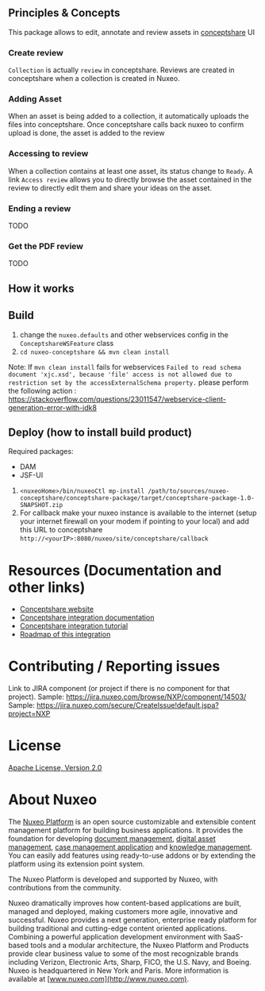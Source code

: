 ## Principles & Concepts

This package allows to edit, annotate and review assets in [conceptshare](https://www.conceptshare.com/) UI
### Create review
`Collection` is actually `review` in conceptshare.
Reviews are created in conceptshare when a collection is created in Nuxeo.

### Adding Asset
When an asset is being added to a collection, it automatically uploads the files into conceptshare. Once conceptshare calls back nuxeo to confirm upload is done, the asset is added to the review

### Accessing to review
When a collection contains at least one asset, its status change to `Ready`. A link `Access review` allows you to directly browse the asset contained in the review to directly edit them and share your ideas on the asset.

### Ending a review
TODO

### Get the PDF review
TODO

## How it works

## Build
1. change the `nuxeo.defaults` and other webservices config in the `ConceptshareWSFeature` class
2. `cd nuxeo-conceptshare && mvn clean install`

Note: If `mvn clean install` fails for webservices `Failed to read schema document 'xjc.xsd', because 'file' access is not allowed due to restriction set by the accessExternalSchema property.` please perform the following action : https://stackoverflow.com/questions/23011547/webservice-client-generation-error-with-jdk8


## Deploy (how to install build product)

Required packages:

- DAM
- JSF-UI


1. `<nuxeoHome>/bin/nuxeoCtl mp-install /path/to/sources/nuxeo-conceptshare/conceptshare-package/target/conceptshare-package-1.0-SNAPSHOT.zip`
2. For callback make your nuxeo instance is available to the internet (setup your internet firewall on your modem if pointing to your local) and add this URL to conceptshare `http://<yourIP>:8080/nuxeo/site/conceptshare/callback`



# Resources (Documentation and other links)

- [Conceptshare website](https://www.conceptshare.com/)
- [Conceptshare integration documentation](https://integrate.conceptshare.com/main-hub)
- [Conceptshare integration tutorial](https://integrate.conceptshare.com/tutorial-online-proofing-for-isvs)
- [Roadmap of this integration](https://ext.prodpad.com/ext/roadmap/bf4315af5d6924f54a593fdc1dc609fefe63a3e2)



# Contributing / Reporting issues

Link to JIRA component (or project if there is no component for that project).
Sample: https://jira.nuxeo.com/browse/NXP/component/14503/
Sample: https://jira.nuxeo.com/secure/CreateIssue!default.jspa?project=NXP

# License

[Apache License, Version 2.0](http://www.apache.org/licenses/LICENSE-2.0.html)


# About Nuxeo

The [Nuxeo Platform](http://www.nuxeo.com/products/content-management-platform/) is an open source customizable and extensible content management platform for building business applications. It provides the foundation for developing [document management](http://www.nuxeo.com/solutions/document-management/), [digital asset management](http://www.nuxeo.com/solutions/digital-asset-management/), [case management application](http://www.nuxeo.com/solutions/case-management/) and [knowledge management](http://www.nuxeo.com/solutions/advanced-knowledge-base/). You can easily add features using ready-to-use addons or by extending the platform using its extension point system.

The Nuxeo Platform is developed and supported by Nuxeo, with contributions from the community.

Nuxeo dramatically improves how content-based applications are built, managed and deployed, making customers more agile, innovative and successful. Nuxeo provides a next generation, enterprise ready platform for building traditional and cutting-edge content oriented applications. Combining a powerful application development environment with
SaaS-based tools and a modular architecture, the Nuxeo Platform and Products provide clear business value to some of the most recognizable brands including Verizon, Electronic Arts, Sharp, FICO, the U.S. Navy, and Boeing. Nuxeo is headquartered in New York and Paris.
More information is available at [www.nuxeo.com](http://www.nuxeo.com).

